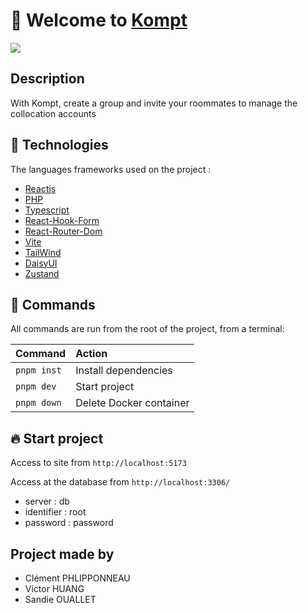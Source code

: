 # 🎉 Welcome to [Kompt](https://github.com/clementpnn/Kompt)

![](./app/src/images/forReadme.png)

## Description

With Kompt, create a group and invite your roommates to manage the collocation accounts

## 🚀 Technologies

The languages frameworks used on the project :

- [Reactjs](https://fr.reactjs.org/)
- [PHP](https://www.php.net/)
- [Typescript](https://www.typescriptlang.org/)
- [React-Hook-Form](https://react-hook-form.com/)
- [React-Router-Dom](https://reactrouter.com)
- [Vite](https://vitejs.dev/)
- [TailWind](https://www.tailwindapp.com/)
- [DaisyUI](https://daisyui.com/)
- [Zustand](https://docs.pmnd.rs/zustand)

## 🧞 Commands

All commands are run from the root of the project, from a terminal:

| Command                                                           | Action                              |
| :---------------------------------------------------------------- | :---------------------------------- |
| `pnpm inst`                                                          | Install  dependencies               |
| `pnpm dev`                                                        | Start project                       |
| `pnpm down`                                                       | Delete Docker container                             |

## 🔥 Start project
 
Access to site from `http://localhost:5173`

Access at the database from `http://localhost:3306/`
- server : db
- identifier : root
- password : password

## Project made by

- Clément PHLIPPONNEAU
- Victor HUANG
- Sandie OUALLET